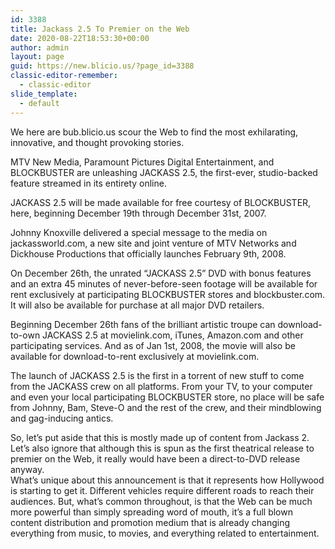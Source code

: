 ```yaml
---
id: 3388
title: Jackass 2.5 To Premier on the Web
date: 2020-08-22T18:53:30+00:00
author: admin
layout: page
guid: https://new.blicio.us/?page_id=3388
classic-editor-remember:
  - classic-editor
slide_template:
  - default
---
```

We here are bub.blicio.us scour the Web to find the most exhilarating, innovative, and thought provoking stories.

MTV New Media, Paramount Pictures Digital Entertainment, and BLOCKBUSTER are unleashing JACKASS 2.5, the first-ever, studio-backed feature streamed in its entirety online.

JACKASS 2.5 will be made available for free courtesy of BLOCKBUSTER, here, beginning December 19th through December 31st, 2007.

Johnny Knoxville delivered a special message to the media on jackassworld.com, a new site and joint venture of MTV Networks and Dickhouse Productions that officially launches February 9th, 2008.

On December 26th, the unrated “JACKASS 2.5” DVD with bonus features and an extra 45 minutes of never-before-seen footage will be available for rent exclusively at participating BLOCKBUSTER stores and blockbuster.com. It will also be available for purchase at all major DVD retailers.

Beginning December 26th fans of the brilliant artistic troupe can download-to-own JACKASS 2.5 at movielink.com, iTunes, Amazon.com and other participating services. And as of Jan 1st, 2008, the movie will also be available for download-to-rent exclusively at movielink.com.

The launch of JACKASS 2.5 is the first in a torrent of new stuff to come from the JACKASS crew on all platforms. From your TV, to your computer and even your local participating BLOCKBUSTER store, no place will be safe from Johnny, Bam, Steve-O and the rest of the crew, and their mindblowing and gag-inducing antics.

So, let’s put aside that this is mostly made up of content from Jackass 2. Let’s also ignore that although this is spun as the first theatrical release to premier on the Web, it really would have been a direct-to-DVD release anyway.  
What’s unique about this announcement is that it represents how Hollywood is starting to get it. Different vehicles require different roads to reach their audiences. But, what’s common throughout, is that the Web can be much more powerful than simply spreading word of mouth, it’s a full blown content distribution and promotion medium that is already changing everything from music, to movies, and everything related to entertainment.